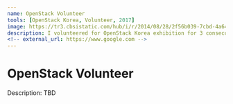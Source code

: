 ```yaml
---
name: OpenStack Volunteer
tools: [OpenStack Korea, Volunteer, 2017]
image: https://tr3.cbsistatic.com/hub/i/r/2014/08/28/2f56b039-7cbd-4a64-8566-9e2dc1182f89/resize/1200x/062b8ba3bc605f641fdd9f1d92f60b0f/openstack-cloud-software-logo-082814.png
description: I volunteered for OpenStack Korea exhibition for 3 consecutive years; 2017, 2018 and 2019
<!-- external_url: https://www.google.com -->
---
```


# OpenStack Volunteer

Description: TBD <br>
